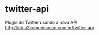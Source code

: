 twitter-api
===========

Plugin do Twitter usando a nova API 
http://lab.a2comunicacao.com.br/twitter-api
